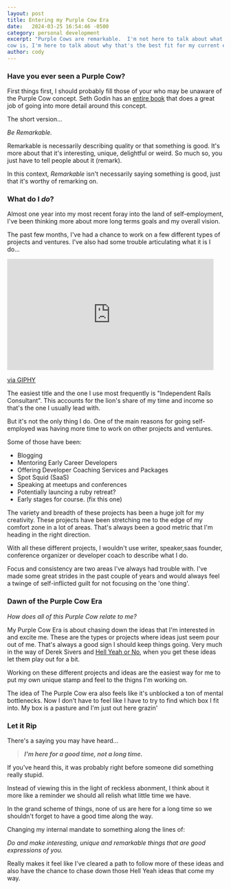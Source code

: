 ```yaml
---
layout: post
title: Entering my Purple Cow Era
date:   2024-03-25 16:54:46 -0500
category: personal development
excerpt: "Purple Cows are remarkable.  I'm not here to talk about what a purple
cow is, I'm here to talk about why that's the best fit for my current era."
author: cody
---
```


<!-- People are stil talking about eras right? -->

### Have you ever seen a Purple Cow?

First things first, I should probably fill those of your who may be unaware
of the Purple Cow concept. Seth Godin has an [entire book](https://www.amazon.com/Purple-Cow-New-Transform-Remarkable/dp/1591843170) that does a great job of
going into more detail around this concept.

<!-- The idea is if you're driving along the road and you see a cow, you probably -->
<!-- wouldn't havbe much of a reaction. However, if you saw a purple cow, now that's a head turner. -->
The short version...


_Be Remarkable._


Remarkable is necessarily describing quality or that something is good.  It's
more about that it's interesting, unique, delightful or weird.  So much so, you
just have to tell people about it (remark).

In this context, _Remarkable_ isn't necessarily saying something is good, just
that it's worthy of remarking on.

<!-- This is just a small snippet of all the great info in the book and I highly -->
<!-- recommend if it sounds like something you're interested in. -->


### What do I _do_?

Almost one year into my most recent foray into the land of self-employment, I've
been thinking more about more long terms goals and my overall vision.

The past few months, I've had a chance to work on a few different types of
projects and ventures.  I've also had some trouble articulating what it is I
do...

<iframe src="https://giphy.com/embed/b7MdMkkFCyCWI" width="480" height="258" frameBorder="0" class="giphy-embed" allowFullScreen></iframe><p><a href="https://giphy.com/gifs/work-games-tweets-b7MdMkkFCyCWI">via GIPHY</a></p>

The easiest title and the one I use most frequently is "Independent Rails
Consultant".  This accounts for the lion's share of my time and income so that's the one I usually lead with.

But it's not the only thing I do.  One of the main reasons for going
self-employed was having more time to work on other projects and ventures.

Some of those have been:

- Blogging
- Mentoring Early Career Developers
- Offering Developer Coaching Services and Packages
- Spot Squid (SaaS)
- Speaking at meetups and conferences
- Potentially launcing a ruby retreat?
- Early stages for course. (fix this one)


<!-- It's been great to have the urge to work on this many different things.  But I -->
<!-- wouldn't use describe what I do. -->

The variety and breadth of these projects has been a huge jolt for my
creativity.  These projects have been stretching me to the edge of my comfort
zone in a lot of areas.  That's always been a good metric that I'm heading in
the right direction.

With all these different projects, I wouldn't use writer, speaker,saas founder, conference organizer or developer coach to describe what I do.

<!-- I've been pretty careful not to spread myself too thin and burn out.  I think -->
<!-- one of the reasons for the breadth of the projects is that they're stirring up -->
<!-- all my creative juices in a way I just have to get them out of my head. -->

<!-- Focus and consistency are two areas I've always had trouble with.  I've made -->
<!-- some great strides in the past couple of years and would always feel a twinge of -->
<!-- self-inflicted guilt for not focusing on the 'one thing'.  And still do. -->
Focus and consistency are two areas I've always had trouble with.  I've made
some great strides in the past couple of years and would always feel a twinge of
self-inflicted guilt for not focusing on the 'one thing'.

### Dawn of the Purple Cow Era

_How does all of this Purple Cow relate to me?_

<!-- What's this dawning of the purple cow era? -->

My Purple Cow Era is about chasing down the ideas that I'm interested in and
excite me.  These are the types or projects where ideas just seem pour out of
me.  That's always a good sign I should keep things going.  Very much in the way
of Derek Sivers and [Hell Yeah or No](https://sive.rs/n), when you get these ideas let them play
out for a bit.

Working on these different projects and ideas are the easiest way for me to put
my own unique stamp and feel to the thigns I'm working on.

The idea of The Purple Cow era also feels like it's unblocked a ton of mental
bottlenecks.
Now I don't have to feel like I have to try to find which box I fit into.  My
box is a pasture and I'm just out here grazin'

### Let it Rip

There's a saying you may have heard...

<blockquote>
    <cite>
      <strong>I'm here for a good time, not a long time.</strong>
    </cite>
</blockquote>

If you've heard this, it was probably right before someone did something really
stupid.

Instead of viewing this in the light of reckless abonment, I think about it more
like a reminder we should all relish what little time we have.

In the grand scheme of things, none of us are here for a long time so we
shouldn't forget to have a good time along the way.

Changing my internal mandate to something along the lines of:

_Do and make interesting, unique and remarkable things that are good expressions
of you._

Really makes it feel like I've cleared a path to follow more of these ideas and
also have the chance to chase down those Hell Yeah ideas that come my way.

<!-- I don't think anyone is laying on their deathbed thinking... -->

<!-- Gee, I wish I --> 

<!-- Cut it, print it. Get it lazer printed on one of those wooden plaques. -->

<!-- Mooo-ve over for the Purple Cow to make it's way into your work. -->
